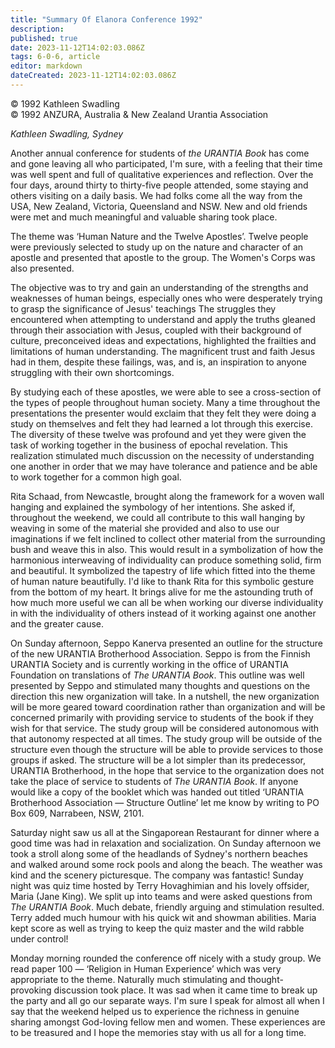 ```yaml
---
title: "Summary Of Elanora Conference 1992"
description: 
published: true
date: 2023-11-12T14:02:03.086Z
tags: 6-0-6, article
editor: markdown
dateCreated: 2023-11-12T14:02:03.086Z
---
```


<p class="v-card v-sheet theme--light gray lighten-3 px-2 py-1">© 1992 Kathleen Swadling<br>© 1992 ANZURA, Australia & New Zealand Urantia Association</p>

_Kathleen Swadling, Sydney_

Another annual conference for students of _the URANTIA Book_ has come and gone leaving all who participated, I'm sure, with a feeling that their time was well spent and full of qualitative experiences and reflection. Over the four days, around thirty to thirty-five people attended, some staying and others visiting on a daily basis. We had folks come all the way from the USA, New Zealand, Victoria, Queensland and NSW. New and old friends were met and much meaningful and valuable sharing took place.

The theme was ‘Human Nature and the Twelve Apostles’. Twelve people were previously selected to study up on the nature and character of an apostle and presented that apostle to the group. The Women's Corps was also presented.

The objective was to try and gain an understanding of the strengths and weaknesses of human beings, especially ones who were desperately trying to grasp the significance of Jesus' teachings The struggles they encountered when attempting to understand and apply the truths gleaned through their association with Jesus, coupled with their background of culture, preconceived ideas and expectations, highlighted the frailties and limitations of human understanding. The magnificent trust and faith Jesus had in them, despite these failings, was, and is, an inspiration to anyone struggling with their own shortcomings.

By studying each of these apostles, we were able to see a cross-section of the types of people throughout human society. Many a time throughout the presentations the presenter would exclaim that they felt they were doing a study on themselves and felt they had learned a lot through this exercise. The diversity of these twelve was profound and yet they were given the task of working together in the business of epochal revelation. This realization stimulated much discussion on the necessity of understanding one another in order that we may have tolerance and patience and be able to work together for a common high goal.

Rita Schaad, from Newcastle, brought along the framework for a woven wall hanging and explained the symbology of her intentions. She asked if, throughout the weekend, we could all contribute to this wall hanging by weaving in some of the material she provided and also to use our imaginations if we felt inclined to collect other material from the surrounding bush and weave this in also. This would result in a symbolization of how the harmonious interweaving of individuality can produce something solid, firm and beautiful. It symbolized the tapestry of life which fitted into the theme of human nature beautifully. I'd like to thank Rita for this symbolic gesture from the bottom of my heart. It brings alive for me the astounding truth of how much more useful we can all be when working our diverse individuality in with the individuality of others instead of it working against one another and the greater cause.

On Sunday afternoon, Seppo Kanerva presented an outline for the structure of the new URANTIA Brotherhood Association. Seppo is from the Finnish URANTIA Society and is currently working in the office of URANTIA Foundation on translations of _The URANTIA Book_. This outline was well presented by Seppo and stimulated many thoughts and questions on the direction this new organization will take. In a nutshell, the new organization will be more geared toward coordination rather than organization and will be concerned primarily with providing service to students of the book if they wish for that service. The study group will be considered autonomous with that autonomy respected at all times. The study group will be outside of the structure even though the structure will be able to provide services to those groups if asked. The structure will be a lot simpler than its predecessor, URANTIA Brotherhood, in the hope that service to the organization does not take the place of service to students of _The URANTIA Book_. If anyone would like a copy of the booklet which was handed out titled ‘URANTIA Brotherhood Association — Structure Outline’ let me know by writing to PO Box 609, Narrabeen, NSW, 2101.

Saturday night saw us all at the Singaporean Restaurant for dinner where a good time was had in relaxation and socialization. On Sunday afternoon we took a stroll along some of the headlands of Sydney's northern beaches and walked around some rock pools and along the beach. The weather was kind and the scenery picturesque. The company was fantastic! Sunday night was quiz time hosted by Terry Hovaghimian and his lovely offsider, Maria (Jane King). We split up into teams and were asked questions from _The URANTIA Book_. Much debate, friendly arguing and stimulation resulted. Terry added much humour with his quick wit and showman abilities. Maria kept score as well as trying to keep the quiz master and the wild rabble under control!

Monday morning rounded the conference off nicely with a study group. We read paper 100 — ‘Religion in Human Experience’ which was very appropriate to the theme. Naturally much stimulating and thought- provoking discussion took place. It was sad when it came time to break up the party and all go our separate ways. I'm sure I speak for almost all when I say that the weekend helped us to experience the richness in genuine sharing amongst God-loving fellow men and women. These experiences are to be treasured and I hope the memories stay with us all for a long time.